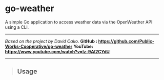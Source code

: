 
# go-weather

A simple Go application to access weather data via the OpenWeather API using a CLI.

___

*Based on the project by David Cako.*
**GitHub : https://github.com/Public-Works-Cooperative/go-weather**
**YouTube: https://www.youtube.com/watch?v=Iz-9Al2CYdU**

___

> ## Usage

